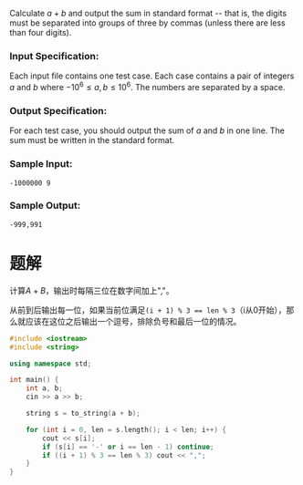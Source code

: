 Calculate $a+b$ and output the sum in standard format -- that is, the digits must be separated into groups of three by commas (unless there are less than four digits).

### Input Specification:

Each input file contains one test case. Each case contains a pair of integers $a$ and $b$ where $-10^6 \le a, b \le 10^6$. The numbers are separated by a space.

### Output Specification:

For each test case, you should output the sum of $a$ and $b$ in one line. The sum must be written in the standard format.

### Sample Input:

    -1000000 9


### Sample Output:

    -999,991

# 题解

计算$A+B$，输出时每隔三位在数字间加上","。



从前到后输出每一位，如果当前位满足`(i + 1) % 3 == len % 3`（i从0开始），那么就应该在这位之后输出一个逗号，排除负号和最后一位的情况。

```cpp
#include <iostream>
#include <string>

using namespace std;

int main() {
    int a, b;
    cin >> a >> b;

    string s = to_string(a + b);

    for (int i = 0, len = s.length(); i < len; i++) {
        cout << s[i];
        if (s[i] == '-' or i == len - 1) continue;
        if ((i + 1) % 3 == len % 3) cout << ",";
    }
}
```


